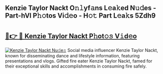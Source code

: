 ## Kenzie Taylor Nackt O𝚗𝚕yf𝚊ns L𝚎a𝚔ed N𝚞𝚍es - Part-hVl P𝚑𝚘tos Vi𝚍𝚎o - H𝚘𝚝 Part L𝚎a𝚔s 5Zdh9

# <h2><a href="http://kf2h3k7.oniu.top/?m=Kenzie+Taylor+Nackt">🔗👉 🔴 Kenzie Taylor Nackt P𝚑ot𝚘𝚜 V𝚒d𝚎o</a></h2>

[![Kenzie Taylor Nackt Nu𝚍e𝚜](https://i.imgur.com/0qMVB7G.gif)](http://kf2h3k7.oniu.top/?m=Kenzie+Taylor+Nackt)
Social media influencer Kenzie Taylor Nackt, known for disseminating dance and lifestyle information, featuring presentations and vlogs. Gifted fire eater Kenzie Taylor Nackt, famed for their exceptional skills and accomplishments in consuming fire safely.  
